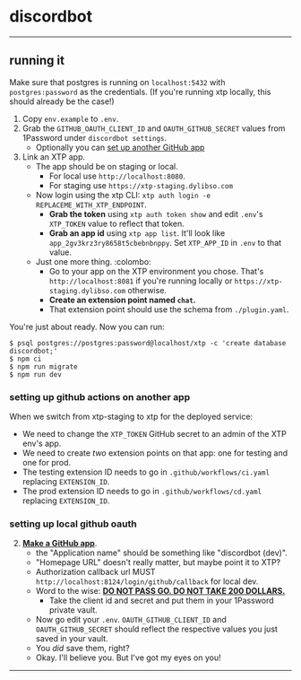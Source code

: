 # discordbot
---

## running it

Make sure that postgres is running on `localhost:5432` with `postgres:password`
as the credentials. (If you're running xtp locally, this should already be the
case!)

1. Copy `env.example` to `.env`.
2. Grab the `GITHUB_OAUTH_CLIENT_ID` and `OAUTH_GITHUB_SECRET` values from 1Password under `discordbot settings`.
    - Optionally you can [set up another GitHub app](#setting-up-local-github-oauth)
3. Link an XTP app.
    - The app should be on staging or local.
        - For local use `http://localhost:8080`.
        - For staging use `https://xtp-staging.dylibso.com`
    - Now login using the xtp CLI: `xtp auth login -e REPLACEME_WITH_XTP_ENDPOINT`.
        - **Grab the token** using `xtp auth token show` and edit `.env`'s `XTP_TOKEN` value to reflect that token.
        - **Grab an app id** using `xtp app list`. It'll look like `app_2gv3krz3ry8658t5cbebnbnppy`. Set `XTP_APP_ID` in `.env` to that value.
    - Just one more thing. :colombo:
        - Go to your app on the XTP environment you chose. That's `http://localhost:8081` if you're running locally
          or `https://xtp-staging.dylibso.com` otherwise.
        - **Create an extension point named `chat`.**
        - That extension point should use the schema from `./plugin.yaml`.

You're just about ready. Now you can run:

```
$ psql postgres://postgres:password@localhost/xtp -c 'create database discordbot;'
$ npm ci
$ npm run migrate
$ npm run dev
```

### setting up github actions on another app

When we switch from xtp-staging to xtp for the deployed service:

- We need to change the `XTP_TOKEN` GitHub secret to an admin of the XTP env's app.
- We need to create _two_ extension points on that app: one for testing and one for prod.
- The testing extension ID needs to go in `.github/workflows/ci.yaml` replacing `EXTENSION_ID`.
- The prod extension ID needs to go in `.github/workflows/cd.yaml` replacing `EXTENSION_ID`.

### setting up local github oauth

2. **[Make a GitHub app](https://github.com/settings/applications/new)**.
    - the "Application name" should be something like "discordbot (dev)".
    - "Homepage URL" doesn't really matter, but maybe point it to XTP?
    - Authorization callback url MUST `http://localhost:8124/login/github/callback` for local dev.
    - Word to the wise: [**DO NOT PASS GO. DO NOT TAKE 200 DOLLARS.**](https://monopoly.fandom.com/wiki/Go_to_Jail_(card))
        - Take the client id and secret and put them in your 1Password private vault.
    - Now go edit your `.env`. `OAUTH_GITHUB_CLIENT_ID` and `OAUTH_GITHUB_SECRET` should reflect the respective values you just saved in your vault.
    - You _did_ save them, right?
    - Okay. I'll believe you. But I've got my eyes on you!

---


